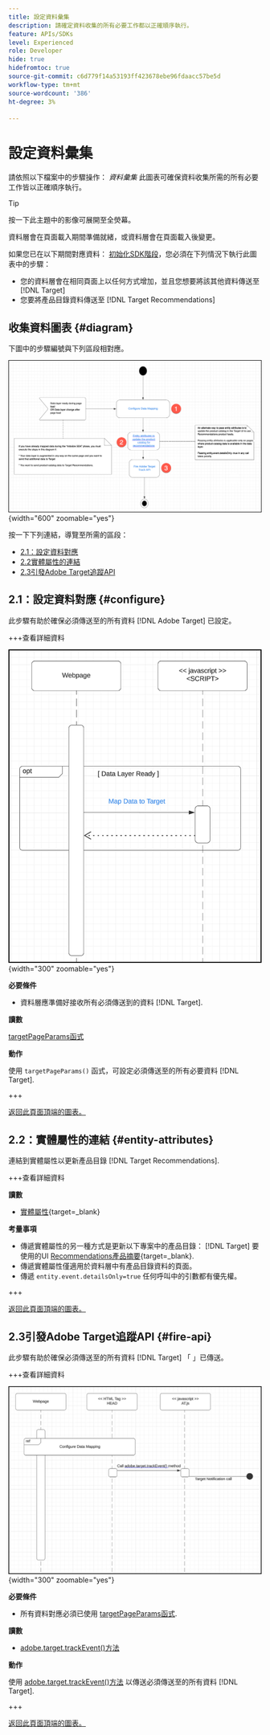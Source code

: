 ```yaml
---
title: 設定資料彙集
description: 請確定資料收集的所有必要工作都以正確順序執行。
feature: APIs/SDKs
level: Experienced
role: Developer
hide: true
hidefromtoc: true
source-git-commit: c6d779f14a53193ff423678ebe96fdaacc57be5d
workflow-type: tm+mt
source-wordcount: '386'
ht-degree: 3%

---
```


# 設定資料彙集

請依照以下檔案中的步驟操作： *資料彙集* 此圖表可確保資料收集所需的所有必要工作皆以正確順序執行。

>[!TIP]
>
>按一下此主題中的影像可展開至全熒幕。

資料層會在頁面載入期間準備就緒，或資料層會在頁面載入後變更。

如果您已在以下期間對應資料： [初始化SDK階段](/help/dev/patterns/recs-atjs/initialize-sdk.md)，您必須在下列情況下執行此圖表中的步驟：

* 您的資料層會在相同頁面上以任何方式增加，並且您想要將該其他資料傳送至 [!DNL Target]
* 您要將產品目錄資料傳送至 [!DNL Target Recommendations]

## 收集資料圖表 {#diagram}

下圖中的步驟編號與下列區段相對應。

![資料收集圖表](/help/dev/patterns/recs-atjs/assets/data-collection-diagram.png){width="600" zoomable="yes"}

按一下下列連結，導覽至所需的區段：

* [2.1：設定資料對應](#configure)
* [2.2實體屬性的連結](#entity-attributes)
* [2.3引發Adobe Target追蹤API](#fire-api)

## 2.1：設定資料對應 {#configure}

此步驟有助於確保必須傳送至的所有資料 [!DNL Adobe Target] 已設定。

+++查看詳細資料

![設定資料對應圖表](/help/dev/patterns/recs-atjs/assets/cofigure-data-mapping.png){width="300" zoomable="yes"}

**必要條件**

* 資料層應準備好接收所有必須傳送到的資料 [!DNL Target].

**讀數**

[targetPageParams函式](/help/dev/implement/client-side/atjs/atjs-functions/targetpageparams.md)

**動作**

使用 `targetPageParams()` 函式，可設定必須傳送至的所有必要資料 [!DNL Target].

+++

[返回此頁面頂端的圖表。](#diagram)

## 2.2：實體屬性的連結 {#entity-attributes}

連結到實體屬性以更新產品目錄 [!DNL Target Recommendations].

+++查看詳細資料

**讀數**

* [實體屬性](https://experienceleague.adobe.com/docs/target/using/recommendations/entities/entity-attributes.html){target=_blank}

**考量事項**

* 傳遞實體屬性的另一種方式是更新以下專案中的產品目錄： [!DNL Target] 要使用的UI [Recommendations產品摘要](https://experienceleague.adobe.com/docs/target/using/recommendations/entities/feeds.html){target=_blank}.
* 傳遞實體屬性僅適用於資料層中有產品目錄資料的頁面。
* 傳遞 `entity.event.detailsOnly=true` 任何呼叫中的引數都有優先權。

+++

[返回此頁面頂端的圖表。](#diagram)

## 2.3引發Adobe Target追蹤API {#fire-api}

此步驟有助於確保必須傳送至的所有資料 [!DNL Target] 「 」已傳送。

+++查看詳細資料

![Fire Adobe Target追蹤API圖表](/help/dev/patterns/recs-atjs/assets/fire-track-api.png){width="300" zoomable="yes"}

**必要條件**

* 所有資料對應必須已使用 [targetPageParams函式](/help/dev/implement/client-side/atjs/atjs-functions/targetpageparams.md).

**讀數**

* [adobe.target.trackEvent()方法](/help/dev/implement/client-side/atjs/atjs-functions/adobe-target-trackevent.md)

**動作**

使用 [adobe.target.trackEvent()方法](/help/dev/implement/client-side/atjs/atjs-functions/adobe-target-trackevent.md) 以傳送必須傳送至的所有資料 [!DNL Target].

+++

[返回此頁面頂端的圖表。](#diagram)

